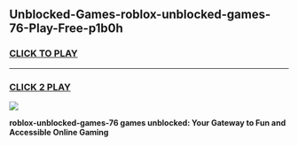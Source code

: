 
## Unblocked-Games-roblox-unblocked-games-76-Play-Free-p1b0h
<h3>
<a href="https://premium76.site?title=roblox-unblocked-games-76&ref=19M">CLICK TO PLAY</a></h3>
<hr>

<h3>
<a href="https://premium76.site?title=roblox-unblocked-games-76&ref=19M">CLICK 2 PLAY</a>
  
</h3>

<a href="https://premium76.site?title=roblox-unblocked-games-76&ref=19M"><img src="https://clearcache.store/games.png"></a>


**roblox-unblocked-games-76 games unblocked: Your Gateway to Fun and Accessible Online Gaming**
